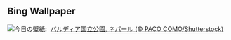 ## Bing Wallpaper
![](https://www.bing.com/th?id=OHR.ChestnutBeeEater_JA-JP3019275557_UHD.jpg&w=1000)今日の壁紙: &nbsp;[バルディア国立公園, ネパール (© PACO COMO/Shutterstock)](https://www.bing.com/th?id=OHR.ChestnutBeeEater_JA-JP3019275557_UHD.jpg)
<br><br/>
